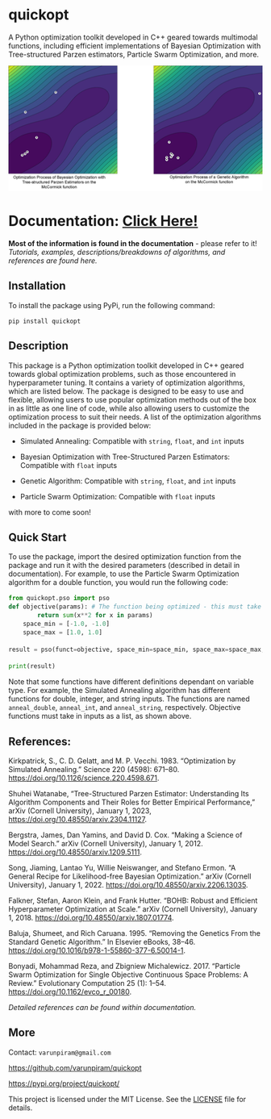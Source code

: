 # quickopt
A Python optimization toolkit developed in C++ geared towards multimodal functions, including efficient implementations of Bayesian Optimization with Tree-structured Parzen estimators, Particle Swarm Optimization, and more.

![Optimization Visuals](resources/images1.png)

# Documentation: [Click Here!](https://varunpiram.github.io/quickopt/)
**Most of the information is found in the documentation** - please refer to it! _Tutorials, examples, descriptions/breakdowns of algorithms, and references are found here._

## Installation
To install the package using PyPi, run the following command:
```
pip install quickopt
```

## Description
This package is a Python optimization toolkit developed in C++ geared towards global optimization problems, such as those encountered in hyperparameter tuning. It contains a variety of optimization algorithms, which are listed below. The package is designed to be easy to use and flexible, allowing users to use popular optimization methods out of the box in as little as one line of code, while also allowing users to customize the optimization process to suit their needs. A list of the optimization algorithms included in the package is provided below:

- Simulated Annealing: Compatible with `string`, `float`, and `int` inputs

- Bayesian Optimization with Tree-Structured Parzen Estimators: Compatible with `float` inputs

- Genetic Algorithm: Compatible with `string`, `float`, and `int` inputs

- Particle Swarm Optimization: Compatible with `float` inputs

with more to come soon!

## Quick Start
To use the package, import the desired optimization function from the package and run it with the desired parameters (described in detail in documentation). For example, to use the Particle Swarm Optimization algorithm for a double function, you would run the following code:

```python
from quickopt.pso import pso
def objective(params): # The function being optimized - this must take inputs as a list
        return sum(x**2 for x in params)
    space_min = [-1.0, -1.0]
    space_max = [1.0, 1.0]

result = pso(funct=objective, space_min=space_min, space_max=space_max, iterations=10) # The optimization is run here

print(result)
```

Note that some functions have different definitions dependant on variable type. For example, the Simulated Annealing algorithm has different functions for double, integer, and string inputs. The functions are named `anneal_double`, `anneal_int`, and `anneal_string`, respectively. Objective functions must take in inputs as a list, as shown above.

## References:

Kirkpatrick, S., C. D. Gelatt, and M. P. Vecchi. 1983. “Optimization by Simulated Annealing.” Science 220 (4598): 671–80. https://doi.org/10.1126/science.220.4598.671.

Shuhei Watanabe, “Tree-Structured Parzen Estimator: Understanding Its Algorithm Components and Their Roles for Better Empirical Performance,” arXiv (Cornell University), January 1, 2023, https://doi.org/10.48550/arxiv.2304.11127.

Bergstra, James, Dan Yamins, and David D. Cox. “Making a Science of Model Search.” arXiv (Cornell University), January 1, 2012. https://doi.org/10.48550/arxiv.1209.5111.

Song, Jiaming, Lantao Yu, Willie Neiswanger, and Stefano Ermon. “A General Recipe for Likelihood-free Bayesian Optimization.” arXiv (Cornell University), January 1, 2022. https://doi.org/10.48550/arxiv.2206.13035.

Falkner, Stefan, Aaron Klein, and Frank Hutter. “BOHB: Robust and Efficient Hyperparameter Optimization at Scale.” arXiv (Cornell University), January 1, 2018. https://doi.org/10.48550/arxiv.1807.01774.

Baluja, Shumeet, and Rich Caruana. 1995. “Removing the Genetics From the Standard Genetic Algorithm.” In Elsevier eBooks, 38–46. https://doi.org/10.1016/b978-1-55860-377-6.50014-1.

Bonyadi, Mohammad Reza, and Zbigniew Michalewicz. 2017. “Particle Swarm Optimization for Single Objective Continuous Space Problems: A Review.” Evolutionary Computation 25 (1): 1–54. https://doi.org/10.1162/evco_r_00180.

_Detailed references can be found within documentation._

## More
Contact: `varunpiram@gmail.com`

https://github.com/varunpiram/quickopt

https://pypi.org/project/quickopt/

This project is licensed under the MIT License. See the [LICENSE](./LICENSE) file for details.
